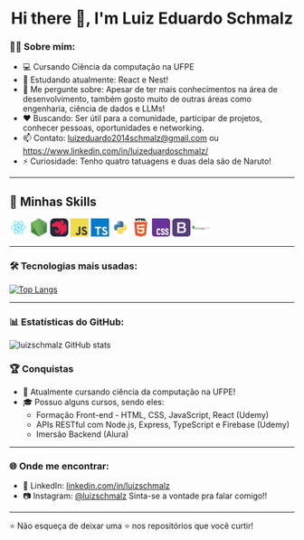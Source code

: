 <h1 align="center">Hi there 👋, I'm Luiz Eduardo Schmalz</h1>

### 👨‍💻 Sobre mim:

- 💻 Cursando Ciência da computação na UFPE
- 🌱 Estudando atualmente: React e Nest!
- 💬 Me pergunte sobre: Apesar de ter mais conhecimentos na área de desenvolvimento, também gosto muito de outras áreas como engenharia, ciência de dados e LLMs!
- ❤️ Buscando: Ser útil para a comunidade, participar de projetos, conhecer pessoas, oportunidades e networking.
- 📫 Contato: luizeduardo2014schmalz@gmail.com ou https://www.linkedin.com/in/luizeduardoschmalz/
- ⚡ Curiosidade: Tenho quatro tatuagens e duas dela são de Naruto!

---

## 🚀 Minhas Skills

<code><img height="32" src="https://raw.githubusercontent.com/github/explore/80688e429a7d4ef2fca1e82350fe8e3517d3494d/topics/react/react.png" alt="React"/></code>
<code><img height="32" src="https://raw.githubusercontent.com/github/explore/80688e429a7d4ef2fca1e82350fe8e3517d3494d/topics/nodejs/nodejs.png" alt="Nodejs"/></code>
<code><img height="32" src="./NestJS-Dark.svg" alt="Nest"/></code>
<code><img height="32" src="https://raw.githubusercontent.com/github/explore/80688e429a7d4ef2fca1e82350fe8e3517d3494d/topics/javascript/javascript.png" alt="Javascript"/></code>
<code><img height="32" src="https://raw.githubusercontent.com/github/explore/80688e429a7d4ef2fca1e82350fe8e3517d3494d/topics/typescript/typescript.png" alt="Typescript"/></code>
<code><img height="32" src="https://raw.githubusercontent.com/github/explore/80688e429a7d4ef2fca1e82350fe8e3517d3494d/topics/python/python.png" alt="Python"/></code>
<code><img height="32" src="https://raw.githubusercontent.com/github/explore/80688e429a7d4ef2fca1e82350fe8e3517d3494d/topics/html/html.png" alt="HTML5"/></code>
<code><img height="32" src="https://raw.githubusercontent.com/github/explore/80688e429a7d4ef2fca1e82350fe8e3517d3494d/topics/css/css.png" alt="CSS"/></code>
<code><img height="32" src="https://raw.githubusercontent.com/github/explore/80688e429a7d4ef2fca1e82350fe8e3517d3494d/topics/bootstrap/bootstrap.png" alt="Bootstrap"/></code>
<code><img height="32" src="https://raw.githubusercontent.com/github/explore/80688e429a7d4ef2fca1e82350fe8e3517d3494d/topics/mongodb/mongodb.png" alt="MongoDB"/></code>

---

### 🛠️ Tecnologias mais usadas:

[![Top Langs](https://github-readme-stats.vercel.app/api/top-langs/?username=luizschmalz&layout=compact&langs_count=8&theme=tokyonight)](https://github.com/luizschmalz)

---

### 📊 Estatísticas do GitHub:

![luizschmalz GitHub stats](https://github-readme-stats.vercel.app/api?username=luizschmalz&show_icons=true&theme=tokyonight)


### 🏆 Conquistas

- 🥇 Atualmente cursando ciência da computação na UFPE!
- 🎓 Possuo alguns cursos, sendo eles:
    - Formação Front-end - HTML, CSS, JavaScript, React (Udemy)
    - APIs RESTful com Node.js, Express, TypeScript e Firebase (Udemy)
    - Imersão Backend (Alura)

---

### 🌐 Onde me encontrar:

- 💼 LinkedIn: [linkedin.com/in/luizschmalz](https://linkedin.com/in/luizschmalz)
- 📷 Instagram: [@luizschmalz](https://instagram.com/luizschmalz)
  Sinta-se a vontade pra falar comigo!!

---


⭐️ Não esqueça de deixar uma ⭐ nos repositórios que você curtir!

